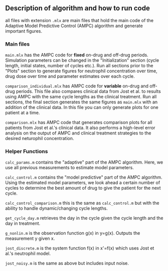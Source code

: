 ## Description of algorithm and how to run code
all files with extension `.mlx` are main files that hold the main code of the Adaptive Model Predictive Control (AMPC) algorithm and generate important figures.

### Main files

`main.mlx` has the AMPC code for **fixed** on-drug and off-drug periods. Simulation parameters can be changed in the "Initialization" section (cycle length, initial states, number of cycles etc.). Run all sections prior to the "Plots" section to generate figures for neutrophil concentration over time, drug dose over time and parameter estimates over each cycle.

`comparison_individual.mlx` has AMPC code for **variable** on-drug and off-drug periods. This file also compares clinical data from Jost et al. to results using AMPC with the same cycle lengths as the clinical treatment. Run all sections, the final section generates the same figures as `main.mlx` with an addition of the clinical data. In this file you can only generate plots for one patient at a time.

`comparison.mlx` has AMPC code that generates comparison plots for all patients from Jost et al.'s clinical data. It also performs a high-level error analysis on the output of AMPC and clinical treatment strategies to the desired neturophil concentration.

### Helper Functions
`calc_params.m` contains the "adaptive" part of the AMPC algorithm. Here, we use all previous measurements to estimate model parameters.

`calc_control.m` contains the "model predictive" part of the AMPC algorithm. Using the estimated model parameters, we look ahead a certain number of cycles to determine the best amount of drug to give the patient for the next cycle.

`calc_control_comparison.m` this is the same as `calc_control.m` but with the ability to handle dynamic/changing cycle lengths.

`get_cycle_day.m` retrieves the day in the cycle given the cycle length and the day in treatment.

`g_nonlin.m` is the observation function g(x) in y=g(x). Outputs the measurement y given x.

`jost_discrete.m` is the system function f(x) in x'=f(x) which uses Jost et al.'s neutrophil model.

`jost_noisy.m` is the same as above but includes input noise.
